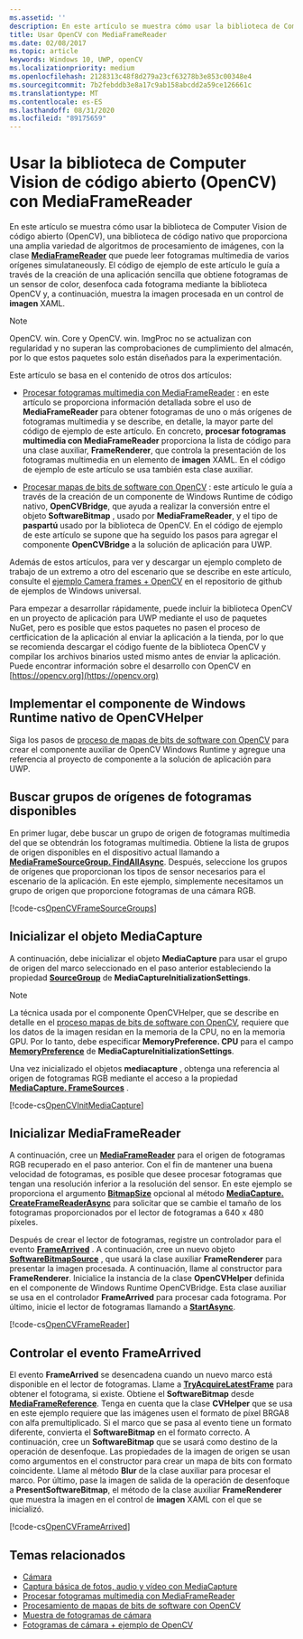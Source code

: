 ```yaml
---
ms.assetid: ''
description: En este artículo se muestra cómo usar la biblioteca de Computer Vision de código abierto (OpenCV) con la clase MediaFrameReader.
title: Usar OpenCV con MediaFrameReader
ms.date: 02/08/2017
ms.topic: article
keywords: Windows 10, UWP, openCV
ms.localizationpriority: medium
ms.openlocfilehash: 2128313c48f8d279a23cf63278b3e853c00348e4
ms.sourcegitcommit: 7b2febddb3e8a17c9ab158abcdd2a59ce126661c
ms.translationtype: MT
ms.contentlocale: es-ES
ms.lasthandoff: 08/31/2020
ms.locfileid: "89175659"
---
```

# <a name="use-the-open-source-computer-vision-library-opencv-with-mediaframereader"></a>Usar la biblioteca de Computer Vision de código abierto (OpenCV) con MediaFrameReader

En este artículo se muestra cómo usar la biblioteca de Computer Vision de código abierto (OpenCV), una biblioteca de código nativo que proporciona una amplia variedad de algoritmos de procesamiento de imágenes, con la clase [**MediaFrameReader**](/uwp/api/Windows.Media.Capture.Frames.MediaFrameReader) que puede leer fotogramas multimedia de varios orígenes simulataneously. El código de ejemplo de este artículo le guía a través de la creación de una aplicación sencilla que obtiene fotogramas de un sensor de color, desenfoca cada fotograma mediante la biblioteca OpenCV y, a continuación, muestra la imagen procesada en un control de **imagen** XAML. 

>[!NOTE]
>OpenCV. win. Core y OpenCV. win. ImgProc no se actualizan con regularidad y no superan las comprobaciones de cumplimiento del almacén, por lo que estos paquetes solo están diseñados para la experimentación.

Este artículo se basa en el contenido de otros dos artículos:

* [Procesar fotogramas multimedia con MediaFrameReader](process-media-frames-with-mediaframereader.md) : en este artículo se proporciona información detallada sobre el uso de **MediaFrameReader** para obtener fotogramas de uno o más orígenes de fotogramas multimedia y se describe, en detalle, la mayor parte del código de ejemplo de este artículo. En concreto, **procesar fotogramas multimedia con MediaFrameReader** proporciona la lista de código para una clase auxiliar, **FrameRenderer**, que controla la presentación de los fotogramas multimedia en un elemento de **imagen** XAML. En el código de ejemplo de este artículo se usa también esta clase auxiliar.

* [Procesar mapas de bits de software con OpenCV](process-software-bitmaps-with-opencv.md) : este artículo le guía a través de la creación de un componente de Windows Runtime de código nativo, **OpenCVBridge**, que ayuda a realizar la conversión entre el objeto **SoftwareBitmap** , usado por **MediaFrameReader**, y el tipo de **paspartú** usado por la biblioteca de OpenCV. En el código de ejemplo de este artículo se supone que ha seguido los pasos para agregar el componente **OpenCVBridge** a la solución de aplicación para UWP.

Además de estos artículos, para ver y descargar un ejemplo completo de trabajo de un extremo a otro del escenario que se describe en este artículo, consulte el [ejemplo Camera frames + OpenCV](https://github.com/Microsoft/Windows-universal-samples/tree/master/Samples/CameraOpenCV) en el repositorio de github de ejemplos de Windows universal.

Para empezar a desarrollar rápidamente, puede incluir la biblioteca OpenCV en un proyecto de aplicación para UWP mediante el uso de paquetes NuGet, pero es posible que estos paquetes no pasen el proceso de certficication de la aplicación al enviar la aplicación a la tienda, por lo que se recomienda descargar el código fuente de la biblioteca OpenCV y compilar los archivos binarios usted mismo antes de enviar la aplicación. Puede encontrar información sobre el desarrollo con OpenCV en [https://opencv.org](https://opencv.org)


## <a name="implement-the-opencvhelper-native-windows-runtime-component"></a>Implementar el componente de Windows Runtime nativo de OpenCVHelper
Siga los pasos de [proceso de mapas de bits de software con OpenCV](process-software-bitmaps-with-opencv.md) para crear el componente auxiliar de OpenCV Windows Runtime y agregue una referencia al proyecto de componente a la solución de aplicación para UWP.

## <a name="find-available-frame-source-groups"></a>Buscar grupos de orígenes de fotogramas disponibles
En primer lugar, debe buscar un grupo de origen de fotogramas multimedia del que se obtendrán los fotogramas multimedia. Obtiene la lista de grupos de origen disponibles en el dispositivo actual llamando a **[MediaFrameSourceGroup. FindAllAsync](/uwp/api/windows.media.capture.frames.mediaframesourcegroup.FindAllAsync)**. Después, seleccione los grupos de orígenes que proporcionan los tipos de sensor necesarios para el escenario de la aplicación. En este ejemplo, simplemente necesitamos un grupo de origen que proporcione fotogramas de una cámara RGB.

[!code-cs[OpenCVFrameSourceGroups](./code/Frames_Win10/Frames_Win10/MainPage.OpenCV.xaml.cs#SnippetOpenCVFrameSourceGroups)]

## <a name="initialize-the-mediacapture-object"></a>Inicializar el objeto MediaCapture
A continuación, debe inicializar el objeto **MediaCapture** para usar el grupo de origen del marco seleccionado en el paso anterior estableciendo la propiedad **[SourceGroup](/uwp/api/windows.media.capture.mediacaptureinitializationsettings.SourceGroup)** de **MediaCaptureInitializationSettings**.

> [!NOTE] 
> La técnica usada por el componente OpenCVHelper, que se describe en detalle en el [proceso mapas de bits de software con OpenCV](process-software-bitmaps-with-opencv.md), requiere que los datos de la imagen residan en la memoria de la CPU, no en la memoria GPU. Por lo tanto, debe especificar **MemoryPreference. CPU** para el campo **[MemoryPreference](/uwp/api/windows.media.capture.mediacaptureinitializationsettings.MemoryPreference)** de **MediaCaptureInitializationSettings**.

Una vez inicializado el objetos **mediacapture** , obtenga una referencia al origen de fotogramas RGB mediante el acceso a la propiedad **[MediaCapture. FrameSources](/uwp/api/windows.media.capture.mediacapture.FrameSources)** .

[!code-cs[OpenCVInitMediaCapture](./code/Frames_Win10/Frames_Win10/MainPage.OpenCV.xaml.cs#SnippetOpenCVInitMediaCapture)]

## <a name="initialize-the-mediaframereader"></a>Inicializar MediaFrameReader
A continuación, cree un [**MediaFrameReader**](/uwp/api/Windows.Media.Capture.Frames.MediaFrameReader) para el origen de fotogramas RGB recuperado en el paso anterior. Con el fin de mantener una buena velocidad de fotogramas, es posible que desee procesar fotogramas que tengan una resolución inferior a la resolución del sensor. En este ejemplo se proporciona el argumento **[BitmapSize](/uwp/api/windows.graphics.imaging.bitmapsize)** opcional al método **[MediaCapture. CreateFrameReaderAsync](/uwp/api/windows.media.capture.mediacapture.createframereaderasync)** para solicitar que se cambie el tamaño de los fotogramas proporcionados por el lector de fotogramas a 640 x 480 píxeles.

Después de crear el lector de fotogramas, registre un controlador para el evento **[FrameArrived](/uwp/api/windows.media.capture.frames.mediaframereader.FrameArrived)** . A continuación, cree un nuevo objeto **[SoftwareBitmapSource](/uwp/api/windows.ui.xaml.media.imaging.softwarebitmapsource)** , que usará la clase auxiliar **FrameRenderer** para presentar la imagen procesada. A continuación, llame al constructor para **FrameRenderer**. Inicialice la instancia de la clase **OpenCVHelper** definida en el componente de Windows Runtime OpenCVBridge. Esta clase auxiliar se usa en el controlador **FrameArrived** para procesar cada fotograma. Por último, inicie el lector de fotogramas llamando a **[StartAsync](/uwp/api/windows.media.capture.frames.mediaframereader.StartAsync)**.

[!code-cs[OpenCVFrameReader](./code/Frames_Win10/Frames_Win10/MainPage.OpenCV.xaml.cs#SnippetOpenCVFrameReader)]


## <a name="handle-the-framearrived-event"></a>Controlar el evento FrameArrived
El evento **FrameArrived** se desencadena cuando un nuevo marco está disponible en el lector de fotogramas. Llame a **[TryAcquireLatestFrame](/uwp/api/windows.media.capture.frames.mediaframereader.TryAcquireLatestFrame)** para obtener el fotograma, si existe. Obtiene el **SoftwareBitmap** desde **[MediaFrameReference](/uwp/api/windows.media.capture.frames.mediaframereference)**. Tenga en cuenta que la clase **CVHelper** que se usa en este ejemplo requiere que las imágenes usen el formato de píxel BRGA8 con alfa premultiplicado. Si el marco que se pasa al evento tiene un formato diferente, convierta el **SoftwareBitmap** en el formato correcto. A continuación, cree un **SoftwareBitmap** que se usará como destino de la operación de desenfoque. Las propiedades de la imagen de origen se usan como argumentos en el constructor para crear un mapa de bits con formato coincidente. Llame al método **Blur** de la clase auxiliar para procesar el marco. Por último, pase la imagen de salida de la operación de desenfoque a **PresentSoftwareBitmap**, el método de la clase auxiliar **FrameRenderer** que muestra la imagen en el control de **imagen** XAML con el que se inicializó.

[!code-cs[OpenCVFrameArrived](./code/Frames_Win10/Frames_Win10/MainPage.OpenCV.xaml.cs#SnippetOpenCVFrameArrived)]

## <a name="related-topics"></a>Temas relacionados

* [Cámara](camera.md)
* [Captura básica de fotos, audio y vídeo con MediaCapture](basic-photo-video-and-audio-capture-with-MediaCapture.md)
* [Procesar fotogramas multimedia con MediaFrameReader](process-media-frames-with-mediaframereader.md)
* [Procesamiento de mapas de bits de software con OpenCV](process-software-bitmaps-with-opencv.md)
* [Muestra de fotogramas de cámara](https://github.com/Microsoft/Windows-universal-samples/tree/master/Samples/CameraFrames)
* [Fotogramas de cámara + ejemplo de OpenCV](https://github.com/Microsoft/Windows-universal-samples/tree/master/Samples/CameraOpenCV)
 

 